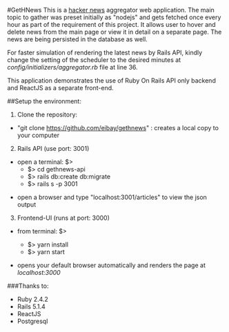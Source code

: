 #GetHNews 
This is a [hacker news](http://hn.algolia.com/api/v1/search_by_date?query=nodejs) aggregator web application. The main topic to gather was preset initially as "nodejs" and gets fetched once every hour as part of the requirement of this project. It allows user to hover and delete news from the main page or view it in detail on a separate page. The news are being persisted in the database as well. 

For faster simulation of rendering the latest news by Rails API, kindly change the setting of the scheduler to the desired minutes at *config/initializers/aggregator.rb* file at line 36.

This application demonstrates the use of Ruby On Rails API only backend and ReactJS as a separate front-end. 

##Setup the environment:
1. Clone the repository:
  * "git clone https://github.com/eibay/gethnews"   : creates a local copy to your computer

2. Rails API (use port: 3001)
  * open a terminal: $> 
    * $> cd gethnews-api 
    * $> rails db:create db:migrate
    * $> rails s -p 3001
  - open a browser and type "localhost:3001/articles" to view the json output

3. Frontend-UI (runs at port: 3000) 
  * from terminal: $>
    * $> yarn install
    * $> yarn start

  * opens your default browser automatically and renders the page at *localhost:3000*

###Thanks to:

* Ruby 2.4.2
* Rails 5.1.4
* ReactJS
* Postgresql